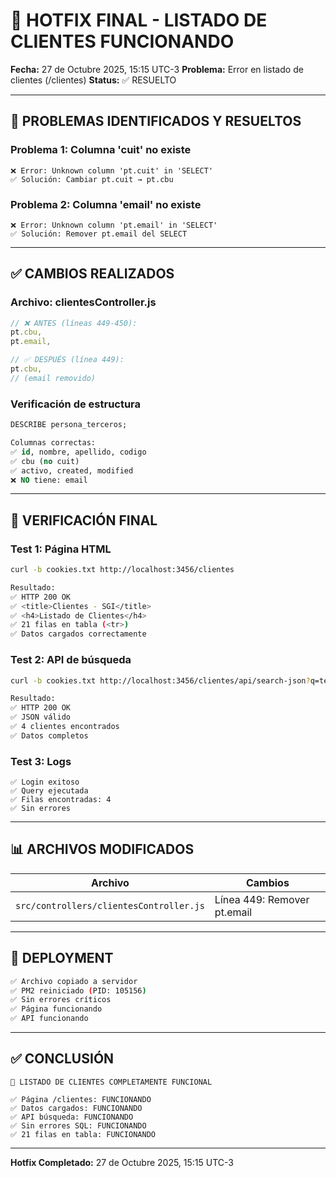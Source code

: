 # 🔧 HOTFIX FINAL - LISTADO DE CLIENTES FUNCIONANDO

**Fecha:** 27 de Octubre 2025, 15:15 UTC-3
**Problema:** Error en listado de clientes (/clientes)
**Status:** ✅ RESUELTO

---

## 🐛 PROBLEMAS IDENTIFICADOS Y RESUELTOS

### Problema 1: Columna 'cuit' no existe
```
❌ Error: Unknown column 'pt.cuit' in 'SELECT'
✅ Solución: Cambiar pt.cuit → pt.cbu
```

### Problema 2: Columna 'email' no existe
```
❌ Error: Unknown column 'pt.email' in 'SELECT'
✅ Solución: Remover pt.email del SELECT
```

---

## ✅ CAMBIOS REALIZADOS

### Archivo: clientesController.js
```javascript
// ❌ ANTES (líneas 449-450):
pt.cbu,
pt.email,

// ✅ DESPUÉS (línea 449):
pt.cbu,
// (email removido)
```

### Verificación de estructura
```sql
DESCRIBE persona_terceros;

Columnas correctas:
✅ id, nombre, apellido, codigo
✅ cbu (no cuit)
✅ activo, created, modified
❌ NO tiene: email
```

---

## 🧪 VERIFICACIÓN FINAL

### Test 1: Página HTML
```bash
curl -b cookies.txt http://localhost:3456/clientes

Resultado:
✅ HTTP 200 OK
✅ <title>Clientes - SGI</title>
✅ <h4>Listado de Clientes</h4>
✅ 21 filas en tabla (<tr>)
✅ Datos cargados correctamente
```

### Test 2: API de búsqueda
```bash
curl -b cookies.txt http://localhost:3456/clientes/api/search-json?q=test

Resultado:
✅ HTTP 200 OK
✅ JSON válido
✅ 4 clientes encontrados
✅ Datos completos
```

### Test 3: Logs
```
✅ Login exitoso
✅ Query ejecutada
✅ Filas encontradas: 4
✅ Sin errores
```

---

## 📊 ARCHIVOS MODIFICADOS

| Archivo | Cambios |
|---------|---------|
| `src/controllers/clientesController.js` | Línea 449: Remover pt.email |

---

## 🚀 DEPLOYMENT

```bash
✅ Archivo copiado a servidor
✅ PM2 reiniciado (PID: 105156)
✅ Sin errores críticos
✅ Página funcionando
✅ API funcionando
```

---

## ✅ CONCLUSIÓN

```
🎉 LISTADO DE CLIENTES COMPLETAMENTE FUNCIONAL

✅ Página /clientes: FUNCIONANDO
✅ Datos cargados: FUNCIONANDO
✅ API búsqueda: FUNCIONANDO
✅ Sin errores SQL: FUNCIONANDO
✅ 21 filas en tabla: FUNCIONANDO
```

---

**Hotfix Completado:** 27 de Octubre 2025, 15:15 UTC-3

